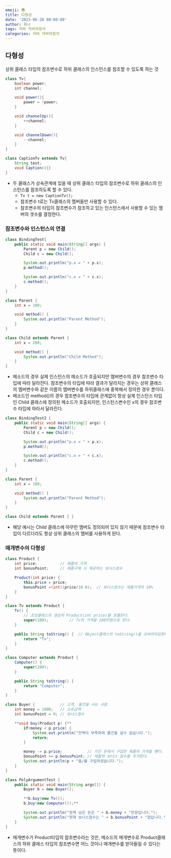 ```yaml
---
emoji: 📚
title: 다형성
date: '2023-06-20 00:00:00'
author: 화나
tags: 자바 자바의정석
categories: 자바 자바의정석
---
```


## 다형성

상위 클래스 타입의 참조변수로 하위 클래스의 인스턴스를 참조할 수 있도록 하는 것

```java
class Tv{
	boolean power;
	int channel;

	void power(){
		power = !power;
	}

	void channelUp(){
		++channel;
	}

	void channelDown(){
		--channel;
	}
}

class CaptionTv extends Tv{
	String text;
	void Caption(){}
}
```

- 두 클래스가 상속관계에 있을 때 상위 클래스 타입의 참조변수로 하위 클래스의 인스턴스를 참조하도록 할 수 있다.
  - `Tv t = new CaptionTv();`
  - 참조변수 t로는 Tv클래스의 멤버들만 사용할 수 있다.
  - 참조변수의 타입이 참조변수가 참조하고 있는 인스턴스에서 사용할 수 있는 멤버의 갯수를 결정한다.

### 참조변수와 인스턴스의 연결

```java
class BindingTest{
	public static void main(String[] args) {
		Parent p = new Child();
		Child c = new Child();

		System.out.println("p.x = " + p.x);
		p.method();

		System.out.println("c.x = " + c.x);
		c.method();
	}
}

class Parent {
	int x = 100;

	void method() {
		System.out.println("Parent Method");
	}
}

class Child extends Parent {
	int x = 200;

	void method() {
		System.out.println("Child Method");
	}
}
```

- 메소드의 경우 실제 인스턴스의 메소드가 호출되지만 멤버변수의 경우 참조변수 타입에 따라 달라진다. 참조변수의 타입에 따라 결과가 달라지는 경우는 상위 클래스의 멤버변수와 같은 이름의 멤버변수를 하위클래스에 중복해서 정의한 경우 뿐이다.
- 메소드인 method()의 경우 참조변수의 타입에 관계없이 항상 실제 인스턴스 타입인 Child 클래스에 정의된 메소드가 호출되지만, 인스턴스변수인 x의 경우 참조변수 타입에 따라서 달라진다.

```java
class BindingTest2 {
	public static void main(String[] args) {
		Parent p = new Child();
		Child c = new Child();

		System.out.println("p.x = " + p.x);
		p.method();

		System.out.println("c.x = " + c.x);
		c.method();
	}
}

class Parent {
	int x = 100;

	void method() {
		System.out.println("Parent Method");
	}
}

class Child extends Parent { }
```

- 해당 예시는 Child 클래스에 아무런 멤버도 정의되어 있지 않기 때문에 참조변수 타입이 다르더라도 항상 상위 클래스의 멤버를 사용하게 된다.

### 매개변수의 다형성

```java
class Product {
	int price;			// 제품의 가격
	int bonusPoint;		// 제품구매 시 제공하는 보너스점수

	Product(int price) {
		this.price = price;
		bonusPoint =(int)(price/10.0);	// 보너스점수는 제품가격의 10%
	}
}

class Tv extends Product {
	Tv() {
		// 조상클래스의 생성자 Product(int price)를 호출한다.
		super(100);			// Tv의 가격을 100만원으로 한다.
	}

	public String toString() {	// Object클래스의 toString()을 오버라이딩한다.
		return "Tv";
	}
}

class Computer extends Product {
	Computer() {
		super(200);
	}

	public String toString() {
		return "Computer";
	}
}

class Buyer {			// 고객, 물건을 사는 사람
	int money = 1000;	// 소유금액
	int bonusPoint = 0;	// 보너스점수

	**void buy(Product p) {**
		if(money < p.price) {
			System.out.println("잔액이 부족하여 물건을 살수 없습니다.");
			return;
		}

		money -= p.price;			// 가진 돈에서 구입한 제품의 가격을 뺀다.
		bonusPoint += p.bonusPoint;	// 제품의 보너스 점수를 추가한다.
		System.out.println(p + "을/를 구입하셨습니다.");
	}
}

class PolyArgumentTest {
	public static void main(String args[]) {
		Buyer b = new Buyer();

		**b.buy(new Tv());
		b.buy(new Computer());**

		System.out.println("현재 남은 돈은 " + b.money + "만원입니다.");
		System.out.println("현재 보너스점수는 " + b.bonusPoint + "점입니다.");
	}
}
```

- 매개변수가 Product타입의 참조변수라는 것은, 메소드의 매개변수로 Product클래스의 하위 클래스 타입의 참조변수면 어느 것이나 매개변수를 받아들일 수 있다는 뜻이다.

```toc

```

